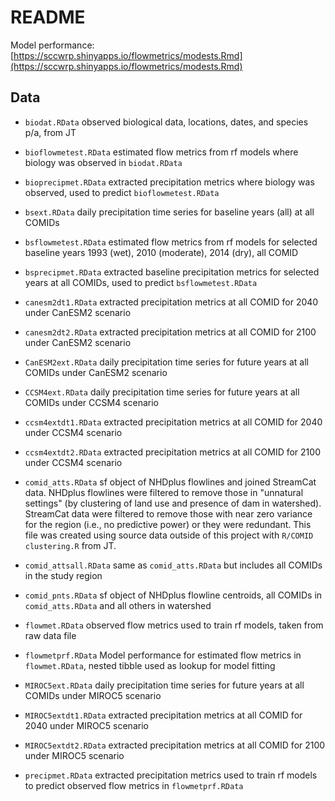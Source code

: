 # README

Model performance: [https://sccwrp.shinyapps.io/flowmetrics/modests.Rmd](https://sccwrp.shinyapps.io/flowmetrics/modests.Rmd)

## Data

* `biodat.RData` observed biological data, locations, dates, and species p/a, from JT

* `bioflowmetest.RData` estimated flow metrics from rf models where biology was observed in `biodat.RData`

* `bioprecipmet.RData` extracted precipitation metrics where biology was observed, used to predict `bioflowmetest.RData`

* `bsext.RData` daily precipitation time series for baseline years (all) at all COMIDs

* `bsflowmetest.RData` estimated flow metrics from rf models for selected baseline years 1993 (wet), 2010 (moderate), 2014 (dry), all COMID

* `bsprecipmet.RData` extracted baseline precipitation metrics for selected years at all COMIDs, used to predict `bsflowmetest.RData`

* `canesm2dt1.RData` extracted precipitation metrics at all COMID for 2040 under CanESM2 scenario 

* `canesm2dt2.RData` extracted precipitation metrics at all COMID for 2100 under CanESM2 scenario

* `CanESM2ext.RData` daily precipitation time series for future years at all COMIDs under CanESM2 scenario

* `CCSM4ext.RData` daily precipitation time series for future years at all COMIDs under CCSM4 scenario

* `ccsm4extdt1.RData` extracted precipitation metrics at all COMID for 2040 under CCSM4 scenario 

* `ccsm4extdt2.RData` extracted precipitation metrics at all COMID for 2100 under CCSM4 scenario

* `comid_atts.RData` sf object of NHDplus flowlines and joined StreamCat data.  NHDplus flowlines were filtered to remove those in "unnatural settings" (by clustering of land use and presence of dam in watershed).  StreamCat data were filtered to remove those with near zero variance for the region (i.e., no predictive power) or they were redundant.  This file was created using source data outside of this project with `R/COMID clustering.R` from JT.

* `comid_attsall.RData` same as `comid_atts.RData` but includes all COMIDs in the study region

* `comid_pnts.RData` sf object of NHDplus flowline centroids, all COMIDs in `comid_atts.RData` and all others in watershed

* `flowmet.RData` observed flow metrics used to train rf models, taken from raw data file

* `flowmetprf.RData` Model performance for estimated flow metrics in `flowmet.RData`, nested tibble used as lookup for model fitting

* `MIROC5ext.RData` daily precipitation time series for future years at all COMIDs under MIROC5 scenario

* `MIROC5extdt1.RData` extracted precipitation metrics at all COMID for 2040 under MIROC5 scenario 

* `MIROC5extdt2.RData` extracted precipitation metrics at all COMID for 2100 under MIROC5 scenario

* `precipmet.RData` extracted precipitation metrics used to train rf models to predict observed flow metrics in `flowmetprf.RData`
